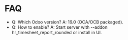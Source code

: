 # FAQ

- Q: Which Odoo version? A: 16.0 (OCA/OCB packaged).
- Q: How to enable? A: Start server with --addon hr_timesheet_report_rounded or install in UI.
